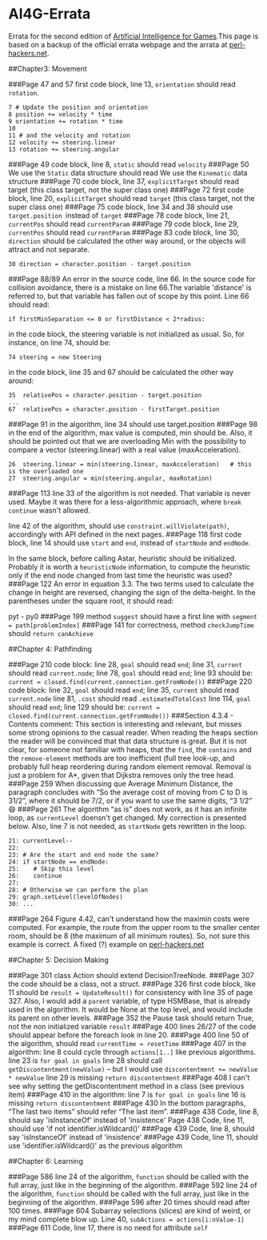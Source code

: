 # AI4G-Errata
Errata for the second edition of [Artificial Intelligence for Games](https://www.amazon.com/Artificial-Intelligence-Games-Ian-Millington/dp/0123747317).This page is based on a backup of the official errata webpage and the arrata at [perl-hackers.net](http://perl-hackers.net/doku.php?id=games:aigerrata).

##Chapter3: Movement

###Page 47 and 57
first code block, line 13, `orientation` should read `rotation`.

	7 # Update the position and orientation 
	8 position += velocity * time 
	9 orientation += rotation * time 
	10 
	11 # and the velocity and rotation 
	12 velocity += steering.linear
	13 rotation += steering.angular
###Page 49
code block, line 8, `static` should read `velocity`
###Page 50
We use the `Static` data structure should read We use the `Kinematic` data structure
###Page 70
code block, line 37, `explicitTarget` should read target (this class target, not the super class one)
###Page 72
first code block, line 20, `explicitTarget` should read `target` (this class target, not the super class one)
###Page 75
code block, line 34 and 38 should use `target.position `instead of `target`
###Page 78
code block, line 21, `currentPos` should read `currentParam`
###Page 79
code block, line 29, `currentPos` should read `currentParam`
###Page 83
code block, line 30, `direction` should be calculated the other way around, or the objects will attract and not separate.

	30 direction = character.position - target.position
###Page 88/89
An error in the source code, line 66. In the source code for collision avoidance, there is a mistake on line 66.The variable 'distance' is referred to, but that variable has fallen out of scope by this point. Line 66 should read:

	if firstMinSeparation <= 0 or firstDistance < 2*radius:

in the code block, the steering variable is not initialized as usual. So, for instance, on line 74, should be:

	74 steering = new Steering
in the code block, line 35 and 67 should be calculated the other way around:

	35  relativePos = character.position - target.position
	...
	67  relativePos = character.position - firstTarget.position 
###Page 91
in the algorithm, line 34 should use target.position
###Page 98
in the end of the algorithm, max value is computed, min should be. Also, it should be pointed out that we are overloading Min with the possibility to compare a vector (steering.linear) with a real value (maxAcceleration).

	26  steering.linear = min(steering.linear, maxAcceleration)   # this is the overloaded one
	27  steering.angular = min(steering.angular, maxRotation)
###Page 113
line 33 of the algorithm is not needed. That variable is never used. Maybe it was there for a less-algorithmic approach, where `break continue` wasn't allowed.

line 42 of the algorithm, should use `constraint.willViolate(path)`, accordingly with API defined in the next pages.
###Page 118
first code block, line 14 should use `start` and `end`, instead of `startNode` and `endNode`.

In the same block, before calling Astar, heuristic should be initialized. Probably it is worth a `heuristicNode` information, to compute the heuristic only if the end node changed from last time the heuristic was used?
###Page 122
An error in equation 3.3. The two terms used to calculate the change in height are reversed, changing the sign of the delta-height.
In the parentheses under the square root, it should read:

pyt - py0
###Page 199 
method `suggest` should have a first line with `segment = path[problemIndex]`
###Page 141
for correctness, method `checkJumpTime` should `return canAchieve`

##Chapter 4: Pathfinding

###Page 210 
code block:
line 28, `goal` should read `end`;
line 31, `current` should read `current.node`;
line 78, `goal` should read `end`;
line 93 should be: `current = closed.find(current.connection.getFromNode())`
###Page 220 
code block:
line 32, `goal` should read `end`;
line 35, `current` should read `current.node`
line 81, `.cost` should read `.estimatedTotalCost`
line 114, `goal` should read `end`;
line 129 should be: `current = closed.find(current.connection.getFromNode())`
###Section 4.3.4 - Contents comment:
This section is interesting and relevant, but misses some strong opinions to the casual reader. When reading the heaps section the reader will be convinced that that data structure is great. But it is not clear, for someone not familiar with heaps, that the `find`, the `contains` and the `remove-element` methods are too inefficient (full tree look-up, and probably full heap reordering during random element removal. Removal is just a problem for A*, given that Dijkstra removes only the tree head.
###Page 259 
When discussing que Average Minimum Distance, the paragraph concludes with “So the average cost of moving from C to D is 31/2”, where it should be 7/2, or if you want to use the same digits, “3 1/2” :smile:
###Page 261 
The algorithm “as is” does not work, as it has an infinite loop, as `currentLevel` doensn't get changed. My correction is presented below. Also, line 7 is not needed, as `startNode` gets rewritten in the loop.

	21: currentLevel--
	22:
	23: # Are the start and end node the same? 
	24: if startNode == endNode:
	25:    # Skip this level
	26:    continue
	27:
	28: # Otherwise we can perform the plan
	29: graph.setLevel(levelOfNodes)
	30: ...
###Page 264 
 Figure 4.42, can't understand how the maximin costs were computed. For example, the route from the upper room to the smaller center room, should be 8 (the maximum of all minimum routes). So, not sure this example is correct. A fixed (?) example on [perl-hackers.net](http://perl-hackers.net/lib/exe/detail.php?id=games%3Aaigerrata&media=games:hieracost2.png)

##Chapter 5: Decision Making

###Page 301 
class Action should extend DecisionTreeNode.
###Page 307 
the code should be a class, not a struct.
###Page 326 
first code block, like 11 should be `result = UpdateResult()` for consistency with line 35 of page 327. Also, I would add a `parent` variable, of type HSMBase, that is already used in the algorithm. It would be None at the top level, and would include its parent on other levels.
###Page 352 
 the Pause task should return True, not the non initialized variable `result`
###Page 400 
lines 26/27 of the code should appear before the foreach look in line 20.
###Page 400 
line 50 of the algorithm, should read `currentTime = resetTime`
###Page 407 in the algorithm:
line 8 could cycle through `actions[1..]` like previous algorithms.
line 23 is `for goal in goals`
line 28 should call `getDiscontentment(newValue)` – but I would use `discontentment += newValue * newValue`
line 29 is missing `return discontentment`
###Page 408 
I can't see why setting the getDiscontentment method in a class (see previous item)
###Page 410 in the algorithm:
line 7 is `for goal in goals`
line 16 is missing `return discontentment`
###Page 430 
In the bottom paragraphs, “The last two items” should refer “The last item”.
###Page 438 
Code, line 8, should say 'isInstanceOf' instead of 'insistence'
Page 438 
Code, line 11, should use 'if not identifier.isWildcard()'
###Page 439 
Code, line 8, should say 'isInstanceOf' instead of 'insistence'
###Page 439 
Code, line 11, should use 'identifier.isWildcard()' as the previous algorithm

##Chapter 6: Learning

###Page 586 
line 24 of the algorithm, `function` should be called with the full array, just like in the beginning of the algorithm.
###Page 592 
line 24 of the algorithm, `function` should be called with the full array, just like in the beginning of the algorithm.
###Page 596 
after 20 times should read after 100 times.
###Page 604
Subarray selections (slices) are kind of weird, or my mind complete blow up.
Line 40, `subActions = actions[i:nValue-1]`
###Page 611
Code, line 17, there is no need for attribute `self`
